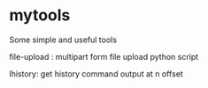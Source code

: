 # mytools
Some simple and useful tools

file-upload :  multipart form file upload python script

lhistory:      get history command output at n offset
